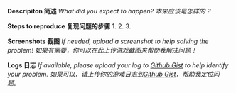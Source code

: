 **Descripiton 简述**
_What did you expect to happen? 本来应该是怎样的？_

**Steps to reproduce 复现问题的步骤**
1. 
2. 
3. 

**Screenshots 截图**
_If needed, upload a screenshot to help solving the problem!
如果有需要，你可以在此上传游戏截图来帮助我解决问题！_

**Logs 日志**
_If available, please upload your log to [Github Gist](https://gist.github.com/) to help identify your problem.
如果可以，请上传你的游戏日志到[Github Gist](https://gist.github.com/)，帮助我定位问题。_
